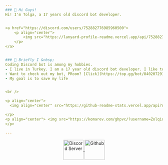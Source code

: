 ```yaml
---
### 👋 Hi Guys!
Hi! I'm Tolga, a 17 years old discord bot developer. 


<a href="https://discord.com/users/752882776985960500">
    <p align="center"> 
        <img src="https://lanyard-profile-readme.vercel.app/api/752882776985960500" />
    </p>
</a>


### 🎈 Briefly I &nbsp;
Coding Discord bot is among my hobbies.
- I live in Turkey. I am a 17 year old discord bot developer. I like to deal with software.
- Want to check out my bot, PRoom? [Click](https://top.gg/bot/840207291402813470)
- My goal is to save my life


<br />

<p align="center">
  <img align="center" src="https://github-readme-stats.vercel.app/api?username=Zolqid&show_icons=true&theme=dark&line_height=21" alt="legend-js' github stats"/>

</p>
<p align="center"> <img src="https://komarev.com/ghpvc/?username=Zolqid" alt="yus" /> 
</p>

---
```


<p align='center'> <a href="https://discord.gg/uYNb5dy7jC">
<img align="center" alt="Discord Server" width="64px"src="https://i.dlpng.com/static/png/5323399-transparent-discord-icon-227131-free-icons-library-discord-icon-transparent-500_500_preview.png" >
<a href="https://github.com/Zolqid">
<img align="center" alt="Github" width="64px"src="https://1000logos.net/wp-content/uploads/2021/05/GitHub-logo.png" />
</a> </p>
